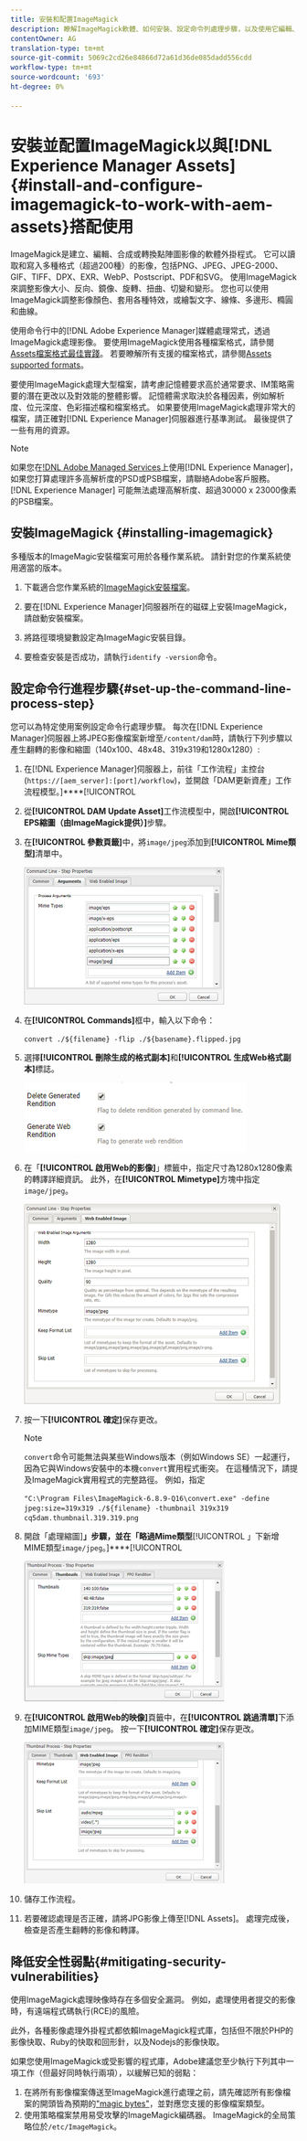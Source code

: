 ```yaml
---
title: 安裝和配置ImageMagick
description: 瞭解ImageMagick軟體、如何安裝、設定命令列處理步驟，以及使用它編輯、合成和產生影像縮圖。
contentOwner: AG
translation-type: tm+mt
source-git-commit: 5069c2cd26e84866d72a61d36de085dadd556cdd
workflow-type: tm+mt
source-wordcount: '693'
ht-degree: 0%

---
```



# 安裝並配置ImageMagick以與[!DNL Experience Manager Assets] {#install-and-configure-imagemagick-to-work-with-aem-assets}搭配使用

ImageMagick是建立、編輯、合成或轉換點陣圖影像的軟體外掛程式。 它可以讀取和寫入多種格式（超過200種）的影像，包括PNG、JPEG、JPEG-2000、GIF、TIFF、DPX、EXR、WebP、Postscript、PDF和SVG。 使用ImageMagick來調整影像大小、反向、鏡像、旋轉、扭曲、切變和變形。 您也可以使用ImageMagick調整影像顏色、套用各種特效，或繪製文字、線條、多邊形、橢圓和曲線。

使用命令行中的[!DNL Adobe Experience Manager]媒體處理常式，透過ImageMagick處理影像。 要使用ImageMagick使用各種檔案格式，請參閱[Assets檔案格式最佳實踐](/help/assets/assets-file-format-best-practices.md)。 若要瞭解所有支援的檔案格式，請參閱[Assets supported formats](/help/assets/assets-formats.md)。

要使用ImageMagick處理大型檔案，請考慮記憶體要求高於通常要求、IM策略需要的潛在更改以及對效能的整體影響。 記憶體需求取決於各種因素，例如解析度、位元深度、色彩描述檔和檔案格式。 如果要使用ImageMagick處理非常大的檔案，請正確對[!DNL Experience Manager]伺服器進行基準測試。 最後提供了一些有用的資源。

>[!NOTE]
>
>如果您在[!DNL Adobe Managed Services](AMS)上使用[!DNL Experience Manager]，如果您打算處理許多高解析度的PSD或PSB檔案，請聯絡Adobe客戶服務。 [!DNL Experience Manager] 可能無法處理高解析度、超過30000 x 23000像素的PSB檔案。

## 安裝ImageMagick {#installing-imagemagick}

多種版本的ImageMagic安裝檔案可用於各種作業系統。 請針對您的作業系統使用適當的版本。

1. 下載適合您作業系統的[ImageMagick安裝檔案](https://www.imagemagick.org/script/download.php)。
1. 要在[!DNL Experience Manager]伺服器所在的磁碟上安裝ImageMagick，請啟動安裝檔案。

1. 將路徑環境變數設定為ImageMagic安裝目錄。
1. 要檢查安裝是否成功，請執行`identify -version`命令。

## 設定命令行進程步驟{#set-up-the-command-line-process-step}

您可以為特定使用案例設定命令行處理步驟。 每次在[!DNL Experience Manager]伺服器上將JPEG影像檔案新增至`/content/dam`時，請執行下列步驟以產生翻轉的影像和縮圖（140x100、48x48、319x319和1280x1280）:

1. 在[!DNL Experience Manager]伺服器上，前往「工作流程」主控台(`https://[aem_server]:[port]/workflow`)，並開啟「DAM更新資產」工作流程模型。]****[!UICONTROL 
1. 從&#x200B;**[!UICONTROL DAM Update Asset]**&#x200B;工作流模型中，開啟&#x200B;**[!UICONTROL EPS縮圖（由ImageMagick提供）]**&#x200B;步驟。
1. 在&#x200B;**[!UICONTROL 參數頁籤]**&#x200B;中，將`image/jpeg`添加到&#x200B;**[!UICONTROL Mime類型]**&#x200B;清單中。

   ![mime_types_jpeg](assets/mime_types_jpeg.png)

1. 在&#x200B;**[!UICONTROL Commands]**&#x200B;框中，輸入以下命令：

   `convert ./${filename} -flip ./${basename}.flipped.jpg`

1. 選擇&#x200B;**[!UICONTROL 刪除生成的格式副本]**&#x200B;和&#x200B;**[!UICONTROL 生成Web格式副本]**&#x200B;標誌。

   ![select_flags](assets/select_flags.png)

1. 在「**[!UICONTROL 啟用Web的影像]**」標籤中，指定尺寸為1280x1280像素的轉譯詳細資訊。 此外，在&#x200B;**[!UICONTROL Mimetype]**&#x200B;方塊中指定`image/jpeg`。

   ![web_enabled_image](assets/web_enabled_image.png)

1. 按一下&#x200B;**[!UICONTROL 確定]**&#x200B;保存更改。

   >[!NOTE]
   >
   >`convert`命令可能無法與某些Windows版本（例如Windows SE）一起運行，因為它與Windows安裝中的本機`convert`實用程式衝突。 在這種情況下，請提及ImageMagick實用程式的完整路徑。 例如，指定
   >
   >
   >`"C:\Program Files\ImageMagick-6.8.9-Q16\convert.exe" -define jpeg:size=319x319 ./${filename} -thumbnail 319x319 cq5dam.thumbnail.319.319.png`

1. 開啟「處理縮圖&#x200B;]**」步驟，並在「略過Mime類型**[!UICONTROL 」下新增MIME類型`image/jpeg`。]****[!UICONTROL 

   ![skip_mime_types](assets/skip_mime_types.png)

1. 在&#x200B;**[!UICONTROL 啟用Web的映像]**&#x200B;頁籤中，在&#x200B;**[!UICONTROL 跳過清單]**&#x200B;下添加MIME類型`image/jpeg`。 按一下&#x200B;**[!UICONTROL 確定]**&#x200B;保存更改。

   ![web_enabled](assets/web_enabled.png)

1. 儲存工作流程。

1. 若要確認處理是否正確，請將JPG影像上傳至[!DNL Assets]。 處理完成後，檢查是否產生翻轉的影像和轉譯。

## 降低安全性弱點{#mitigating-security-vulnerabilities}

使用ImageMagick處理映像時存在多個安全漏洞。 例如，處理使用者提交的影像時，有遠端程式碼執行(RCE)的風險。

此外，各種影像處理外掛程式都依賴ImageMagick程式庫，包括但不限於PHP的影像快取、Ruby的快取和回形針，以及Nodejs的影像快取。

如果您使用ImageMagick或受影響的程式庫，Adobe建議您至少執行下列其中一項工作（但最好同時執行兩項），以緩解已知的弱點：

1. 在將所有影像檔案傳送至ImageMagick進行處理之前，請先確認所有影像檔案的開頭皆為預期的[&quot;magic bytes&quot;](https://en.wikipedia.org/wiki/List_of_file_signatures)，並對應您支援的影像檔案類型。
1. 使用策略檔案禁用易受攻擊的ImageMagick編碼器。 ImageMagick的全局策略位於`/etc/ImageMagick`。
